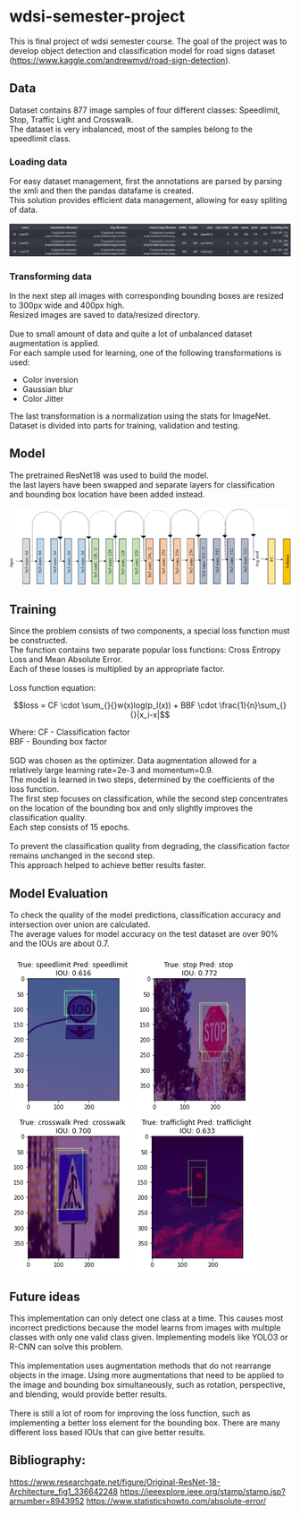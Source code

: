 # wdsi-semester-project

This is final project of wdsi semester course. The goal of the project was to develop object detection and classification model for road signs dataset (https://www.kaggle.com/andrewmvd/road-sign-detection).

## Data
Dataset contains 877 image samples of four different classes: Speedlimit, Stop, Traffic Light and Crosswalk.\
The dataset is very inbalanced, most of the samples belong to the speedlimit class.

### Loading data
For easy dataset management, first the annotations are parsed by parsing the xmli and then the pandas datafame is created.\
This solution provides efficient data management, allowing for easy spliting of data.\
\
![dataframe](docs/dataframe.jpg)

### Transforming data
In the next step all images with corresponding bounding boxes are resized to 300px wide and 400px high.\
Resized images are saved to data/resized directory.\
\
Due to small amount of data and quite a lot of unbalanced dataset augmentation is applied.\
For each sample used for learning, one of the following transformations is used:
- Color inversion
- Gaussian blur
- Color Jitter

The last transformation is a normalization using the stats for ImageNet.\
Dataset is divided into parts for training, validation and testing.

## Model
The pretrained ResNet18 was used to build the model.\
the last layers have been swapped and separate layers for classification and bounding box location have been added instead.\
\
![resnet](docs/resnet_18_architecture.png)

## Training
Since the problem consists of two components, a special loss function must be constructed.\
The function contains two separate popular loss functions: Cross Entropy Loss and Mean Absolute Error.\
Each of these losses is multiplied by an appropriate factor.\
\
Loss function equation:
```math
loss = CF \cdot \sum_{}{}w(x)log(p_l(x)) + BBF \cdot \frac{1}{n}\sum_{}{}|x_i-x|
```
Where:
CF - Classification factor\
BBF - Bounding box factor\
\
SGD was chosen as the optimizer. Data augmentation allowed for a relatively large learning rate=2e-3 and momentum=0.9.\
The model is learned in two steps, determined by the coefficients of the loss function.\
The first step focuses on classification, while the second step concentrates on the location of the bounding box and only slightly improves the classification quality.\
Each step consists of 15 epochs.\
\
To prevent the classification quality from degrading, the classification factor remains unchanged in the second step.\
This approach helped to achieve better results faster.

## Model Evaluation
To check the quality of the model predictions, classification accuracy and intersection over union are calculated.\
The average values for model accuracy on the test dataset are over 90% and the IOUs are about 0.7.\
\
![example0](docs/speedlimit_0.png)
![example1](docs/stop_0.png)
![example2](docs/crosswalk_0.png)
![example3](docs/trafficlight_0.png)

## Future ideas
This implementation can only detect one class at a time. This causes most incorrect predictions because the model learns from images with multiple classes with only one valid class given. Implementing models like YOLO3 or R-CNN can solve this problem.\
\
This implementation uses augmentation methods that do not rearrange objects in the image. Using more augmentations that need to be applied to the image and bounding box simultaneously, such as rotation, perspective, and blending, would provide better results.\
\
There is still a lot of room for improving the loss function, such as implementing a better loss element for the bounding box. There are many different loss based IOUs that can give better results.

## Bibliography:
https://www.researchgate.net/figure/Original-ResNet-18-Architecture_fig1_336642248
https://ieeexplore.ieee.org/stamp/stamp.jsp?arnumber=8943952
https://www.statisticshowto.com/absolute-error/
